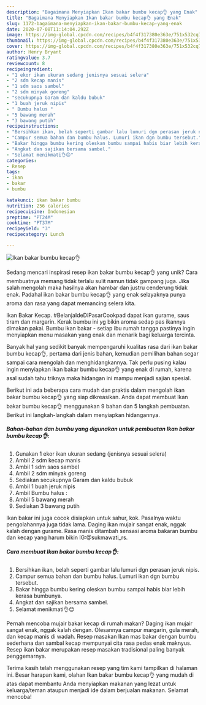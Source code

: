 ```yaml
---
description: "Bagaimana Menyiapkan Ikan bakar bumbu kecap👌 yang Enak"
title: "Bagaimana Menyiapkan Ikan bakar bumbu kecap👌 yang Enak"
slug: 1172-bagaimana-menyiapkan-ikan-bakar-bumbu-kecap-yang-enak
date: 2020-07-08T11:14:04.292Z
image: https://img-global.cpcdn.com/recipes/b4f4f317380e363e/751x532cq70/ikan-bakar-bumbu-kecap👌-foto-resep-utama.jpg
thumbnail: https://img-global.cpcdn.com/recipes/b4f4f317380e363e/751x532cq70/ikan-bakar-bumbu-kecap👌-foto-resep-utama.jpg
cover: https://img-global.cpcdn.com/recipes/b4f4f317380e363e/751x532cq70/ikan-bakar-bumbu-kecap👌-foto-resep-utama.jpg
author: Henry Bryant
ratingvalue: 3.7
reviewcount: 8
recipeingredient:
- "1 ekor ikan ukuran sedang jenisnya sesuai selera"
- "2 sdm kecap manis"
- "1 sdm saos sambel"
- "2 sdm minyak goreng"
- "secukupnya Garam dan kaldu bubuk"
- "1 buah jeruk nipis"
- " Bumbu halus "
- "5 bawang merah"
- "3 bawang putih"
recipeinstructions:
- "Bersihkan ikan, belah seperti gambar lalu lumuri dgn perasan jeruk nipis."
- "Campur semua bahan dan bumbu halus. Lumuri ikan dgn bumbu tersebut."
- "Bakar hingga bumbu kering oleskan bumbu sampai habis biar lebih kerasa bumbunya."
- "Angkat dan sajikan bersama sambel."
- "Selamat menikmati👌😊"
categories:
- Resep
tags:
- ikan
- bakar
- bumbu

katakunci: ikan bakar bumbu 
nutrition: 256 calories
recipecuisine: Indonesian
preptime: "PT24M"
cooktime: "PT37M"
recipeyield: "3"
recipecategory: Lunch

---
```



![Ikan bakar bumbu kecap👌](https://img-global.cpcdn.com/recipes/b4f4f317380e363e/751x532cq70/ikan-bakar-bumbu-kecap👌-foto-resep-utama.jpg)

Sedang mencari inspirasi resep ikan bakar bumbu kecap👌 yang unik? Cara membuatnya memang tidak terlalu sulit namun tidak gampang juga. Jika salah mengolah maka hasilnya akan hambar dan justru cenderung tidak enak. Padahal ikan bakar bumbu kecap👌 yang enak selayaknya punya aroma dan rasa yang dapat memancing selera kita.

Ikan Bakar Kecap. #BelanjaIdeDiPasarCookpad dapat ikan gurame, saus tiram dan margarin. Kerak bumbu ini yg bikin aroma sedap pas ikannya dimakan pakai. Bumbu ikan bakar - setiap ibu rumah tangga pastinya ingin menyiapkan menu masakan yang enak dan menarik bagi keluarga tercinta.

Banyak hal yang sedikit banyak mempengaruhi kualitas rasa dari ikan bakar bumbu kecap👌, pertama dari jenis bahan, kemudian pemilihan bahan segar sampai cara mengolah dan menghidangkannya. Tak perlu pusing kalau ingin menyiapkan ikan bakar bumbu kecap👌 yang enak di rumah, karena asal sudah tahu triknya maka hidangan ini mampu menjadi sajian spesial.


Berikut ini ada beberapa cara mudah dan praktis dalam mengolah ikan bakar bumbu kecap👌 yang siap dikreasikan. Anda dapat membuat Ikan bakar bumbu kecap👌 menggunakan 9 bahan dan 5 langkah pembuatan. Berikut ini langkah-langkah dalam menyiapkan hidangannya.

<!--inarticleads1-->

##### Bahan-bahan dan bumbu yang digunakan untuk pembuatan Ikan bakar bumbu kecap👌:

1. Gunakan 1 ekor ikan ukuran sedang (jenisnya sesuai selera)
1. Ambil 2 sdm kecap manis
1. Ambil 1 sdm saos sambel
1. Ambil 2 sdm minyak goreng
1. Sediakan secukupnya Garam dan kaldu bubuk
1. Ambil 1 buah jeruk nipis
1. Ambil  Bumbu halus :
1. Ambil 5 bawang merah
1. Sediakan 3 bawang putih


Ikan bakar ini juga cocok disiapkan untuk sahur, kok. Pasalnya waktu pengolahannya juga tidak lama. Daging ikan mujair sangat enak, nggak kalah dengan gurame. Rasa manis ditambah sensasi aroma bakaran bumbu dan kecap yang harum bikin IG:@sukmawati_rs. 

<!--inarticleads2-->

##### Cara membuat Ikan bakar bumbu kecap👌:

1. Bersihkan ikan, belah seperti gambar lalu lumuri dgn perasan jeruk nipis.
1. Campur semua bahan dan bumbu halus. Lumuri ikan dgn bumbu tersebut.
1. Bakar hingga bumbu kering oleskan bumbu sampai habis biar lebih kerasa bumbunya.
1. Angkat dan sajikan bersama sambel.
1. Selamat menikmati👌😊


Pernah mencoba mujair bakar kecap di rumah makan? Daging ikan mujair sangat enak, nggak kalah dengan. Olesannya campur margarin, gula merah, dan kecap manis di wadah. Resep masakan Ikan mas bakar dengan bumbu sederhana dan sambal kecap mempunyai cita rasa pedas enak maknyus. Resep ikan bakar merupakan resep masakan tradisional paling banyak penggemarnya. 

Terima kasih telah menggunakan resep yang tim kami tampilkan di halaman ini. Besar harapan kami, olahan Ikan bakar bumbu kecap👌 yang mudah di atas dapat membantu Anda menyiapkan makanan yang lezat untuk keluarga/teman ataupun menjadi ide dalam berjualan makanan. Selamat mencoba!

